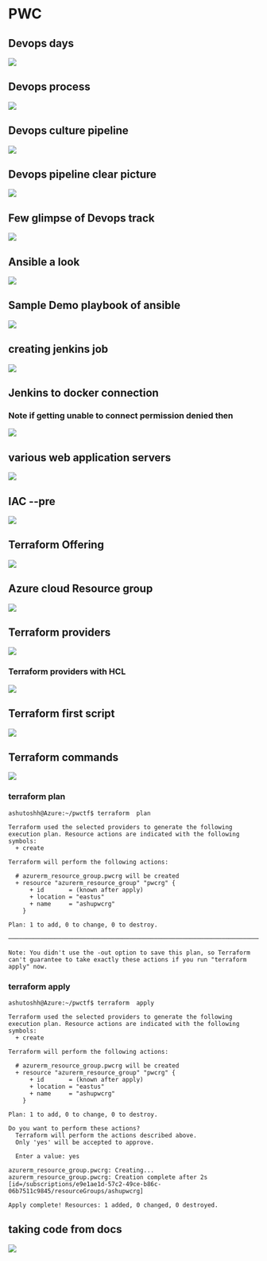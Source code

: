 # PWC

## Devops days 

<img src="img1.png">

## Devops process

<img src="proc.png">

## Devops culture pipeline 

<img src="pipeline.png">

## Devops pipeline clear picture 

<img src="pipec.png">

## Few glimpse of Devops track 

<img src="track.png">

## Ansible a look 

<img src="ansible.png">

## Sample Demo playbook of ansible

<img src="playbook1.png">

## creating jenkins job 

<img src="job1.png">

## Jenkins to docker connection 

### Note if getting unable to connect permission denied then 

<img src="jendoc.png">

## various web application servers

<img src="webs.png">

## IAC  --pre 

<img src="iacp.png">

## Terraform Offering 

<img src="terraform.png">

## Azure cloud Resource group 

<img src="rsg.png">

## Terraform providers

<img src="tfp.png">

### Terraform providers with HCL 

<img src="hcl.png">

## Terraform first script 

<img src="tf1.png">

## Terraform commands 

<img src="tf2.png">

### terraform plan 

```
ashutoshh@Azure:~/pwctf$ terraform  plan

Terraform used the selected providers to generate the following execution plan. Resource actions are indicated with the following symbols:
  + create

Terraform will perform the following actions:

  # azurerm_resource_group.pwcrg will be created
  + resource "azurerm_resource_group" "pwcrg" {
      + id       = (known after apply)
      + location = "eastus"
      + name     = "ashupwcrg"
    }

Plan: 1 to add, 0 to change, 0 to destroy.

─────────────────────────────────────────────────────────────────────────────────────────────────────────────────────────────────────────────

Note: You didn't use the -out option to save this plan, so Terraform can't guarantee to take exactly these actions if you run "terraform
apply" now.

```

### terraform apply 

```
ashutoshh@Azure:~/pwctf$ terraform  apply

Terraform used the selected providers to generate the following execution plan. Resource actions are indicated with the following symbols:
  + create

Terraform will perform the following actions:

  # azurerm_resource_group.pwcrg will be created
  + resource "azurerm_resource_group" "pwcrg" {
      + id       = (known after apply)
      + location = "eastus"
      + name     = "ashupwcrg"
    }

Plan: 1 to add, 0 to change, 0 to destroy.

Do you want to perform these actions?
  Terraform will perform the actions described above.
  Only 'yes' will be accepted to approve.

  Enter a value: yes

azurerm_resource_group.pwcrg: Creating...
azurerm_resource_group.pwcrg: Creation complete after 2s [id=/subscriptions/e9e1ae1d-57c2-49ce-b86c-06b7511c9845/resourceGroups/ashupwcrg]

Apply complete! Resources: 1 added, 0 changed, 0 destroyed.

```

## taking code from docs

<img src="createrg-vnet.png">




